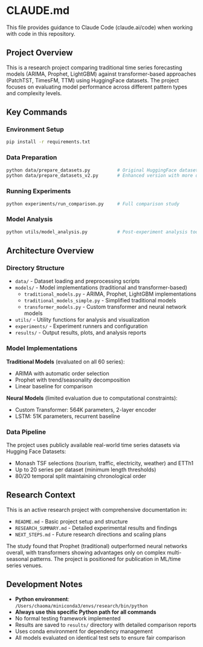# CLAUDE.md

This file provides guidance to Claude Code (claude.ai/code) when working with code in this repository.

## Project Overview

This is a research project comparing traditional time series forecasting models (ARIMA, Prophet, LightGBM) against transformer-based approaches (PatchTST, TimesFM, TTM) using HuggingFace datasets. The project focuses on evaluating model performance across different pattern types and complexity levels.

## Key Commands

### Environment Setup
```bash
pip install -r requirements.txt
```

### Data Preparation
```bash
python data/prepare_datasets.py          # Original HuggingFace datasets
python data/prepare_datasets_v2.py       # Enhanced version with more datasets
```

### Running Experiments
```bash
python experiments/run_comparison.py     # Full comparison study
```

### Model Analysis
```bash
python utils/model_analysis.py           # Post-experiment analysis tools
```

## Architecture Overview

### Directory Structure
- `data/` - Dataset loading and preprocessing scripts
- `models/` - Model implementations (traditional and transformer-based)
  - `traditional_models.py` - ARIMA, Prophet, LightGBM implementations
  - `traditional_models_simple.py` - Simplified traditional models
  - `transformer_models.py` - Custom transformer and neural network models
- `utils/` - Utility functions for analysis and visualization
- `experiments/` - Experiment runners and configuration
- `results/` - Output results, plots, and analysis reports

### Model Implementations

**Traditional Models** (evaluated on all 60 series):
- ARIMA with automatic order selection
- Prophet with trend/seasonality decomposition  
- Linear baseline for comparison

**Neural Models** (limited evaluation due to computational constraints):
- Custom Transformer: 564K parameters, 2-layer encoder
- LSTM: 51K parameters, recurrent baseline

### Data Pipeline
The project uses publicly available real-world time series datasets via Hugging Face Datasets:
- Monash TSF selections (tourism, traffic, electricity, weather) and ETTh1
- Up to 20 series per dataset (minimum length thresholds)
- 80/20 temporal split maintaining chronological order

## Research Context

This is an active research project with comprehensive documentation in:
- `README.md` - Basic project setup and structure
- `RESEARCH_SUMMARY.md` - Detailed experimental results and findings
- `NEXT_STEPS.md` - Future research directions and scaling plans

The study found that Prophet (traditional) outperformed neural networks overall, with transformers showing advantages only on complex multi-seasonal patterns. The project is positioned for publication in ML/time series venues.

## Development Notes

- **Python environment**: `/Users/chaoma/miniconda3/envs/research/bin/python`
- **Always use this specific Python path for all commands**
- No formal testing framework implemented
- Results are saved to `results/` directory with detailed comparison reports
- Uses conda environment for dependency management
- All models evaluated on identical test sets to ensure fair comparison
